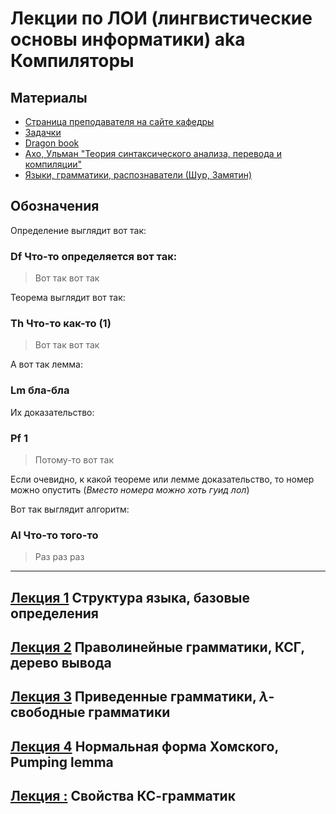 # Лекции по ЛОИ (лингвистические основы информатики) aka Компиляторы

## Материалы

* [Страница преподавателя на сайте кафедры](http://kadm.kmath.ru/pages.php?id=seamrog)
* [Задачки](https://www.dropbox.com/s/774f50efo1lma6u/loi_tasks.pdf?dl=0)
* [Dragon book](https://github.com/lehaSVV2009/Compiler/blob/master/books/%D0%90%D1%85%D0%BE%2C%20%D0%A1%D0%B5%D1%82%D0%B8%2C%20%D0%A3%D0%BB%D1%8C%D0%BC%D0%B0%D0%BD.%20%D0%9A%D0%BE%D0%BC%D0%BF%D0%B8%D0%BB%D1%8F%D1%82%D0%BE%D1%80%D1%8B.%20%D0%9F%D1%80%D0%B8%D0%BD%D1%86%D0%B8%D0%BF%D1%8B%2C%20%D1%82%D0%B5%D1%85%D0%BD%D0%BE%D0%BB%D0%BE%D0%B3%D0%B8%D0%B8%2C%20%D0%B8%D0%BD%D1%81%D1%82%D1%80%D1%83%D0%BC%D0%B5%D0%BD%D1%82%D1%8B.2ed.2008.pdf)
* [Ахо, Ульман "Теория синтаксического анализа, перевода и компиляции"](https://github.com/afrolovskiy/compilers_labs/blob/master/literature/%D0%90%D1%85%D0%BE%20%D0%90.%2C%20%D0%A3%D0%BB%D1%8C%D0%BC%D0%B0%D0%BD%20%D0%94%D0%B6.%20%D0%A2%D0%B5%D0%BE%D1%80%D0%B8%D1%8F%20%D1%81%D0%B8%D0%BD%D1%82%D0%B0%D0%BA%D1%81%D0%B8%D1%87%D0%B5%D1%81%D0%BA%D0%BE%D0%B3%D0%BE%20%D0%B0%D0%BD%D0%B0%D0%BB%D0%B8%D0%B7%D0%B0%2C%20%D0%BF%D0%B5%D1%80%D0%B5%D0%B2%D0%BE%D0%B4%D0%B0%20%D0%B8%20%D0%BA%D0%BE%D0%BC%D0%BF%D0%B8%D0%BB%D1%8F%D1%86%D0%B8%D0%B8.%20%D0%A2%D0%BE%D0%BC%201.%20%D0%9A%D0%BE%D0%BC%D0%BF%D0%B8%D0%BB%D1%8F%D1%86%D0%B8%D1%8F%20(1978).djvu)
* [Языки, грамматики, распознаватели (Шур, Замятин)](http://kadm.kmath.ru/files/shurzam.pdf)

## Обозначения

Определение выглядит вот так:

### Df **Что-то** определяется вот так:

> Вот так вот так

Теорема выглядит вот так:

### Th **Что-то** как-то (1)

> Вот так вот так

А вот так лемма:

### Lm бла-бла

Их доказательство:

### Pf 1

> Потому-то вот так

Если очевидно, к какой теореме или лемме доказательство, то номер можно опустить (*Вместо номера можно хоть гуид лол*)

Вот так выглядит алгоритм:

### Al Что-то того-то

> Раз раз раз

---

## [Лекция 1](./lectures/lecture_1.md) Структура языка, базовые определения

## [Лекция 2](./lectures/lecture_2.md) Праволинейные грамматики, КСГ, дерево вывода

## [Лекция 3](./lectures/lecture_3.md) Приведенные грамматики, $\lambda$-свободные грамматики

## [Лекция 4](./lectures/lecture_4.md) Нормальная форма Хомского, Pumping lemma

## [Лекция :](./lectures/lecture_5.md) Свойства КС-грамматик